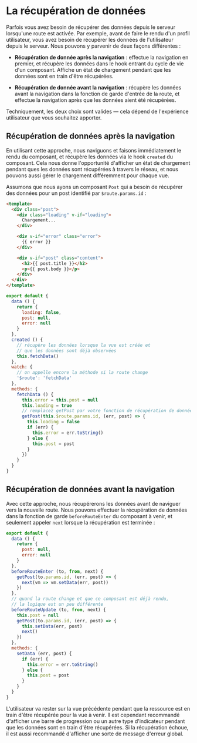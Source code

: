 # La récupération de données

Parfois vous avez besoin de récupérer des données depuis le serveur lorsqu'une route est activée. Par exemple, avant de faire le rendu d'un profil utilisateur, vous avez besoin de récupérer les données de l'utilisateur depuis le serveur. Nous pouvons y parvenir de deux façons différentes :

- **Récupération de donnée après la navigation** : effectue la navigation en premier, et récupère les données dans le hook entrant du cycle de vie d'un composant. Affiche un état de chargement pendant que les données sont en train d'être récupérées.

- **Récupération de donnée avant la navigation** : récupère les données avant la navigation dans la fonction de garde d'entrée de la route, et effectue la navigation après que les données aient été récupérées.

Techniquement, les deux choix sont valides &mdash; cela dépend de l'expérience utilisateur que vous souhaitez apporter.

## Récupération de données après la navigation

En utilisant cette approche, nous naviguons et faisons immédiatement le rendu du composant, et récupère les données via le hook `created` du composant. Cela nous donne l'opportunité d'afficher un état de chargement pendant ques les données sont récupérées à travers le réseau, et nous pouvons aussi gérer le chargement différemment pour chaque vue.

Assumons que nous ayons un composant `Post` qui a besoin de récupérer des données pour un post identifié par `$route.params.id` :

``` html
<template>
  <div class="post">
    <div class="loading" v-if="loading">
      Chargement...
    </div>

    <div v-if="error" class="error">
      {{ error }}
    </div>

    <div v-if="post" class="content">
      <h2>{{ post.title }}</h2>
      <p>{{ post.body }}</p>
    </div>
  </div>
</template>
```

``` js
export default {
  data () {
    return {
      loading: false,
      post: null,
      error: null
    }
  },
  created () {
    // récupère les données lorsque la vue est créée et 
    // que les données sont déjà observées
    this.fetchData()
  },
  watch: {
    // on appelle encore la méthode si la route change
    '$route': 'fetchData'
  },
  methods: {
    fetchData () {
      this.error = this.post = null
      this.loading = true
      // remplacez getPost par votre fonction de récupération de données
      getPost(this.$route.params.id, (err, post) => {
        this.loading = false
        if (err) {
          this.error = err.toString()
        } else {
          this.post = post
        }
      })
    }
  }
}
```

## Récupération de données avant la navigation

Avec cette approche, nous récupérerons les données avant de naviguer vers la nouvelle route. Nous pouvons effectuer la récupération de données dans la fonction de garde `beforeRouteEnter` du composant à venir, et seulement appeler `next` lorsque la récupération est terminée :

``` js
export default {
  data () {
    return {
      post: null,
      error: null
    }
  },
  beforeRouteEnter (to, from, next) {
    getPost(to.params.id, (err, post) => {
      next(vm => vm.setData(err, post))
    })
  },
  // quand la route change et que ce composant est déjà rendu,
  // la logique est un peu différente
  beforeRouteUpdate (to, from, next) {
    this.post = null
    getPost(to.params.id, (err, post) => {
      this.setData(err, post)
      next()
    })
  },
  methods: {
    setData (err, post) {
      if (err) {
        this.error = err.toString()
      } else {
        this.post = post
      }
    }
  }
}
```

L'utilisateur va rester sur la vue précédente pendant que la ressource est en train d'être récupérée pour la vue à venir. Il est cependant recommandé d'afficher une barre de progression ou un autre type d'indicateur pendant que les données sont en train d'être récupérées. Si la récupération échoue, il est aussi recommandé d'afficher une sorte de message d'erreur global.
